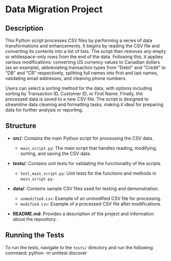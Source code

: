 # Data Migration Project

## Description
This Python script processes CSV files by performing a series of data transformations and enhancements. It begins by reading the CSV file and converting its contents into a list of lists.
The script then removes any empty or whitespace-only rows from the end of the data. Following this, it applies various modifications: converting US currency values to Canadian dollars (as an example),
abbreviating transaction types from "Debit" and "Credit" to "DB" and "CR" respectively, splitting full names into first and last names, validating email addresses, and cleaning phone numbers.

Users can select a sorting method for the data, with options including sorting by Transaction ID, Customer ID, or First Name. Finally, the processed data is saved to a new CSV file.
The script is designed to streamline data cleaning and formatting tasks, making it ideal for preparing data for further analysis or reporting.

## Structure
- **src/**: Contains the main Python script for processing the CSV data.
  - `main_script.py`: The main script that handles reading, modifying, sorting, and saving the CSV data.

- **tests/**: Contains unit tests for validating the functionality of the scripts.
  - `test_main_script.py`: Unit tests for the functions and methods in `main_script.py`.

- **data/**: Contains sample CSV files used for testing and demonstration.
  - `unmodified.csv`: Example of an unmodified CSV file for processing.
  - `modified.csv`: Example of a processed CSV file after modifications.

- **README.md**: Provides a description of the project and information about the repository.

## Running the Tests
To run the tests, navigate to the `tests/` directory and run the following command: python -m unittest discover 
